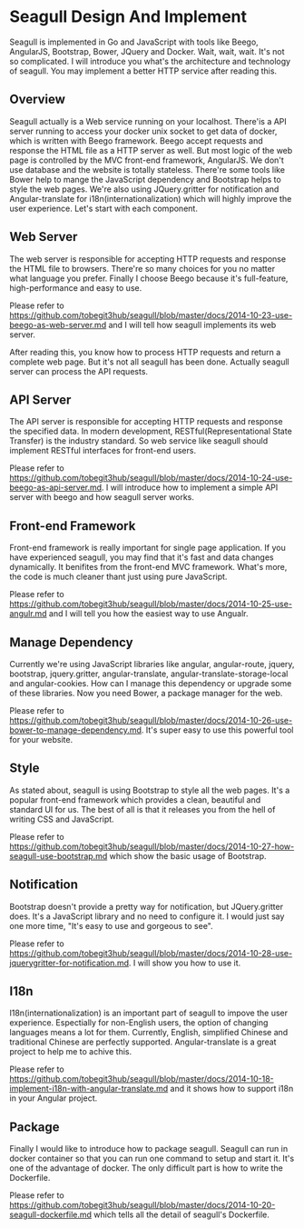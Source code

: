 
# Seagull Design And Implement

Seagull is implemented in Go and JavaScript with tools like Beego, AngularJS, Bootstrap, Bower, JQuery and Docker. Wait, wait, wait. It's not so complicated. I will introduce you what's the architecture and technology of seagull. You may implement a better HTTP service after reading this.

## Overview

Seagull actually is a Web service running on your localhost. There'is a API server running to access your docker unix socket to get data of docker, which is written with Beego framework. Beego accept requests and response the HTML file as a HTTP server as well. But most logic of the web page is controlled by the MVC front-end framework, AngularJS. We don't use database and the website is totally stateless. There're some tools like Bower help to mange the JavaScript dependency and Bootstrap helps to style the web pages. We're also using JQuery.gritter for notification and Angular-translate for i18n(internationalization) which will highly improve the user experience. Let's start with each component.

## Web Server

The web server is responsible for accepting HTTP requests and response the HTML file to browsers. There're so many choices for you no matter what language you prefer. Finally I choose Beego because it's full-feature, high-performance and easy to use.

Please refer to <https://github.com/tobegit3hub/seagull/blob/master/docs/2014-10-23-use-beego-as-web-server.md> and I will tell how seagull implements its web server.

After reading this, you know how to process HTTP requests and return a complete web page. But it's not all seagull has been done. Actually seagull server can process the API requests.

## API Server

The API server is responsible for accepting HTTP requests and response the specified data. In modern development, RESTful(Representational State Transfer) is the industry standard. So web service like seagull should implement RESTful interfaces for front-end users.

Please refer to <https://github.com/tobegit3hub/seagull/blob/master/docs/2014-10-24-use-beego-as-api-server.md>. I will introduce how to implement a simple API server with beego and how seagull server works.

## Front-end Framework

Front-end framework is really important for single page application. If you have experienced seagull, you may find that it's fast and data changes dynamically. It benifites from the front-end MVC framework. What's more, the code is much cleaner thant just using pure JavaScript.

Please refer to <https://github.com/tobegit3hub/seagull/blob/master/docs/2014-10-25-use-angulr.md> and I will tell you how the easiest way to use Angualr.

## Manage Dependency

Currently we're using JavaScript libraries like angular, angular-route, jquery, bootstrap, jquery.gritter, angular-translate, angular-translate-storage-local and angular-cookies. How can I manage this dependency or upgrade some of these libraries. Now you need Bower, a package manager for the web.

Please refer to <https://github.com/tobegit3hub/seagull/blob/master/docs/2014-10-26-use-bower-to-manage-dependency.md>. It's super easy to use this powerful tool for your website.

## Style

As stated about, seagull is using Bootstrap to style all the web pages. It's a popular front-end framework which provides a clean, beautiful and standard UI for us. The best of all is that it releases you from the hell of writing CSS and JavaScript.

Please refer to <https://github.com/tobegit3hub/seagull/blob/master/docs/2014-10-27-how-seagull-use-bootstrap.md> which show the basic usage of Bootstrap.

## Notification

Bootstrap doesn't provide a pretty way for notification, but JQuery.gritter does. It's a JavaScript library and no need to configure it. I would just say one more time, "It's easy to use and gorgeous to see".

Please refer to <https://github.com/tobegit3hub/seagull/blob/master/docs/2014-10-28-use-jquerygritter-for-notification.md>. I will show you how to use it.

## I18n

I18n(internationalization) is an important part of seagull to impove the user experience. Espectially for non-English users, the option of changing languages means a lot for them. Currently, English, simplified Chinese and traditional Chinese are perfectly supported. Angular-translate is a great project to help me to achive this.

Please refer to <https://github.com/tobegit3hub/seagull/blob/master/docs/2014-10-18-implement-i18n-with-angular-translate.md> and it shows how to support i18n in your Angular project.

## Package

Finally I would like to introduce how to package seagull. Seagull can run in docker container so that you can run one command to setup and start it. It's one of the advantage of docker. The only difficult part is how to write the Dockerfile.

Please refer to <https://github.com/tobegit3hub/seagull/blob/master/docs/2014-10-20-seagull-dockerfile.md> which tells all the detail of seagull's Dockerfile.
